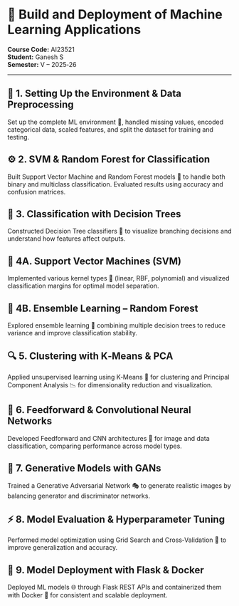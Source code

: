 # 🧠 Build and Deployment of Machine Learning Applications  
**Course Code:** AI23521  
**Student:** Ganesh S  
**Semester:** V – 2025‑26  

---

## 🔧 1. Setting Up the Environment & Data Preprocessing  
Set up the complete ML environment 🧰, handled missing values, encoded categorical data, scaled features, and split the dataset for training and testing.  

## ⚙️ 2. SVM & Random Forest for Classification  
Built Support Vector Machine and Random Forest models 🌿 to handle both binary and multiclass classification. Evaluated results using accuracy and confusion matrices.  

## 🌳 3. Classification with Decision Trees  
Constructed Decision Tree classifiers 🌲 to visualize branching decisions and understand how features affect outputs.  

## 🧩 4A. Support Vector Machines (SVM)  
Implemented various kernel types 🧮 (linear, RBF, polynomial) and visualized classification margins for optimal model separation.  

## 🌲 4B. Ensemble Learning – Random Forest  
Explored ensemble learning 🌳 combining multiple decision trees to reduce variance and improve classification stability.  

## 🔍 5. Clustering with K‑Means & PCA  
Applied unsupervised learning using K‑Means 🔢 for clustering and Principal Component Analysis 📉 for dimensionality reduction and visualization.  

## 🧬 6. Feedforward & Convolutional Neural Networks  
Developed Feedforward and CNN architectures 🧠 for image and data classification, comparing performance across model types.  

## 🎨 7. Generative Models with GANs  
Trained a Generative Adversarial Network 🎭 to generate realistic images by balancing generator and discriminator networks.  

## ⚡ 8. Model Evaluation & Hyperparameter Tuning  
Performed model optimization using Grid Search and Cross‑Validation 🔁 to improve generalization and accuracy.  

## 🚀 9. Model Deployment with Flask & Docker  
Deployed ML models 🌐 through Flask REST APIs and containerized them with Docker 🐳 for consistent and scalable deployment.  

